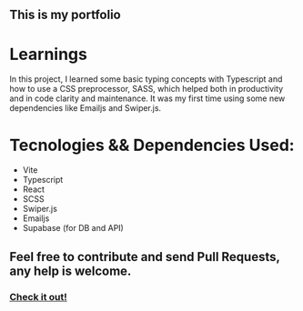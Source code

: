 ## This is my portfolio

# Learnings
In this project, I learned some basic typing concepts with Typescript and how to use a CSS preprocessor, SASS, which helped both in productivity and in code clarity and maintenance.
It was my first time using some new dependencies like Emailjs and Swiper.js.

# Tecnologies && Dependencies Used:
- Vite
- Typescript
- React
- SCSS
- Swiper.js
- Emailjs
- Supabase (for DB and API)

## Feel free to contribute and send Pull Requests, any help is welcome.

### [Check it out!](https://sn0wye-portfolio.vercel.app/)

